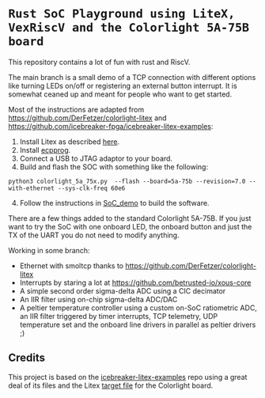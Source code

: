 # `Rust SoC Playground using LiteX, VexRiscV and the Colorlight 5A-75B board`

This repository contains a lot of fun with rust and RiscV.

The main branch is a small demo of a TCP connection with different options like turning LEDs on/off or registering an external button interrupt.
It is somewhat ceaned up and meant for people who want to get started.

Most of the instructions are adapted from https://github.com/DerFetzer/colorlight-litex and https://github.com/icebreaker-fpga/icebreaker-litex-examples:

1. Install Litex as described [here][litex].
2. Install [ecpprog][ecpprog].
4. Connect a USB to JTAG adaptor to your board.
5. Build and flash the SOC with something like the following:
```
python3 colorlight_5a_75x.py  --flash --board=5a-75b --revision=7.0 --with-ethernet --sys-clk-freq 60e6

```
4. Follow the instructions in [SoC_demo][SoC_demo] to build the software.


There are a few things added to the standard Colorlight 5A-75B. If you just want to try the SoC with one onboard LED, the onboard button and just the TX of the UART you do not need to modify anything.


Working in some branch:
- Ethernet with smoltcp thanks to https://github.com/DerFetzer/colorlight-litex
- Interrupts by staring a lot at https://github.com/betrusted-io/xous-core
- A simple second order sigma-delta ADC using a CIC decimator
- An IIR filter using on-chip sigma-delta ADC/DAC
- A peltier temperature controller using a custom on-SoC ratiometric ADC, an IIR filter triggered by timer interrupts, TCP telemetry, UDP temperature set and the onboard line drivers in parallel as peltier drivers ;)

## Credits

This project is based on the [icebreaker-litex-examples][litex-example] repo using a great deal of its files
and the Litex [target file][target] for the Colorlight board.

[team]: https://github.com/DerFetzer
[litex]: https://github.com/enjoy-digital/litex#quick-start-guide
[ecpprog]: https://github.com/gregdavill/ecpprog
[litex-example]: https://github.com/icebreaker-fpga/icebreaker-litex-examples
[colorlight]: http://www.colorlight-led.com/product/colorlight-5a-75e-led-display-receiving-card.html
[target]: https://github.com/litex-hub/litex-boards/blob/master/litex_boards/targets/colorlight_5a_75x.py
[SoC_demo]: rust/SoC_demo/README.md

